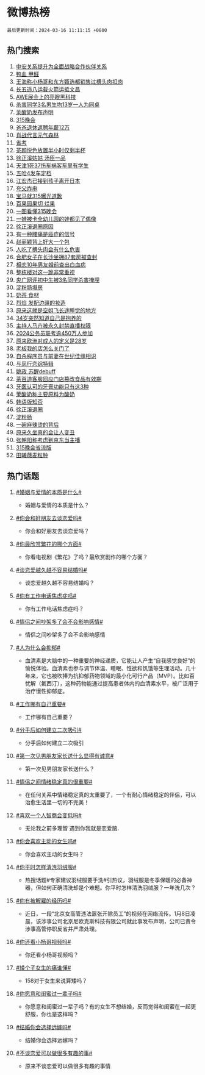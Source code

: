 # 微博热榜

`最后更新时间：2024-03-16 11:11:15 +0800`

## 热门搜索

1. [中安关系提升为全面战略合作伙伴关系](https://m.weibo.cn/search?containerid=100103type%3D1%26t%3D10%26q%3D%23%E4%B8%AD%E5%AE%89%E5%85%B3%E7%B3%BB%E6%8F%90%E5%8D%87%E4%B8%BA%E5%85%A8%E9%9D%A2%E6%88%98%E7%95%A5%E5%90%88%E4%BD%9C%E4%BC%99%E4%BC%B4%E5%85%B3%E7%B3%BB%23&stream_entry_id=51&isnewpage=1&extparam=seat%3D1%26c_type%3D51%26dgr%3D0%26filter_type%3Drealtimehot%26cate%3D10103%26stream_entry_id%3D51%26pos%3D0%26q%3D%2523%25E4%25B8%25AD%25E5%25AE%2589%25E5%2585%25B3%25E7%25B3%25BB%25E6%258F%2590%25E5%258D%2587%25E4%25B8%25BA%25E5%2585%25A8%25E9%259D%25A2%25E6%2588%2598%25E7%2595%25A5%25E5%2590%2588%25E4%25BD%259C%25E4%25BC%2599%25E4%25BC%25B4%25E5%2585%25B3%25E7%25B3%25BB%2523%26display_time%3D1710558674%26pre_seqid%3D1710558674642020864158)
1. [鸭血 甲醛](https://m.weibo.cn/search?containerid=100103type%3D1%26t%3D10%26q%3D%E9%B8%AD%E8%A1%80+%E7%94%B2%E9%86%9B&stream_entry_id=31&isnewpage=1&extparam=seat%3D1%26flag%3D1%26dgr%3D0%26filter_type%3Drealtimehot%26cate%3D5001%26pos%3D0%26realpos%3D1%26lcate%3D5001%26c_type%3D31%26band_rank%3D1%26stream_entry_id%3D31%26q%3D%25E9%25B8%25AD%25E8%25A1%2580%2520%25E7%2594%25B2%25E9%2586%259B%26display_time%3D1710558674%26pre_seqid%3D1710558674642020864158)
1. [王海称小杨哥和东方甄选都销售过槽头肉扣肉](https://m.weibo.cn/search?containerid=100103type%3D1%26t%3D10%26q%3D%23%E7%8E%8B%E6%B5%B7%E7%A7%B0%E5%B0%8F%E6%9D%A8%E5%93%A5%E5%92%8C%E4%B8%9C%E6%96%B9%E7%94%84%E9%80%89%E9%83%BD%E9%94%80%E5%94%AE%E8%BF%87%E6%A7%BD%E5%A4%B4%E8%82%89%E6%89%A3%E8%82%89%23&stream_entry_id=31&isnewpage=1&extparam=seat%3D1%26flag%3D1%26dgr%3D0%26filter_type%3Drealtimehot%26cate%3D5001%26pos%3D1%26realpos%3D2%26lcate%3D5001%26c_type%3D31%26band_rank%3D2%26stream_entry_id%3D31%26q%3D%2523%25E7%258E%258B%25E6%25B5%25B7%25E7%25A7%25B0%25E5%25B0%258F%25E6%259D%25A8%25E5%2593%25A5%25E5%2592%258C%25E4%25B8%259C%25E6%2596%25B9%25E7%2594%2584%25E9%2580%2589%25E9%2583%25BD%25E9%2594%2580%25E5%2594%25AE%25E8%25BF%2587%25E6%25A7%25BD%25E5%25A4%25B4%25E8%2582%2589%25E6%2589%25A3%25E8%2582%2589%2523%26display_time%3D1710558674%26pre_seqid%3D1710558674642020864158)
1. [长五遥八运载火箭运抵文昌](https://m.weibo.cn/search?containerid=100103type%3D1%26t%3D10%26q%3D%23%E9%95%BF%E4%BA%94%E9%81%A5%E5%85%AB%E8%BF%90%E8%BD%BD%E7%81%AB%E7%AE%AD%E8%BF%90%E6%8A%B5%E6%96%87%E6%98%8C%23&stream_entry_id=31&isnewpage=1&extparam=seat%3D1%26flag%3D0%26dgr%3D0%26filter_type%3Drealtimehot%26cate%3D5001%26pos%3D2%26realpos%3D3%26lcate%3D5001%26c_type%3D31%26band_rank%3D3%26stream_entry_id%3D31%26q%3D%2523%25E9%2595%25BF%25E4%25BA%2594%25E9%2581%25A5%25E5%2585%25AB%25E8%25BF%2590%25E8%25BD%25BD%25E7%2581%25AB%25E7%25AE%25AD%25E8%25BF%2590%25E6%258A%25B5%25E6%2596%2587%25E6%2598%258C%2523%26display_time%3D1710558674%26pre_seqid%3D1710558674642020864158)
1. [AWE展会上的亮眼黑科技](https://m.weibo.cn/search?containerid=100103type%3D1%26t%3D10%26q%3D%23AWE%E5%B1%95%E4%BC%9A%E4%B8%8A%E7%9A%84%E4%BA%AE%E7%9C%BC%E9%BB%91%E7%A7%91%E6%8A%80%23&stream_entry_id=31&isnewpage=1&extparam=seat%3D1%26is_ad_pos%3D1%26dgr%3D0%26filter_type%3Drealtimehot%26cate%3D5001%26topic_ad%3D1%26adid%3D227156%26pos%3D3%26lcate%3D5001%26c_type%3D31%26band_rank%3D4%26stream_entry_id%3D31%26q%3D%2523AWE%25E5%25B1%2595%25E4%25BC%259A%25E4%25B8%258A%25E7%259A%2584%25E4%25BA%25AE%25E7%259C%25BC%25E9%25BB%2591%25E7%25A7%2591%25E6%258A%2580%2523%26display_time%3D1710558674%26pre_seqid%3D1710558674642020864158)
1. [杀害同学3名男生均13岁一人为同桌](https://m.weibo.cn/search?containerid=100103type%3D1%26t%3D10%26q%3D%23%E6%9D%80%E5%AE%B3%E5%90%8C%E5%AD%A63%E5%90%8D%E7%94%B7%E7%94%9F%E5%9D%8713%E5%B2%81%E4%B8%80%E4%BA%BA%E4%B8%BA%E5%90%8C%E6%A1%8C%23&stream_entry_id=31&isnewpage=1&extparam=seat%3D1%26flag%3D1%26dgr%3D0%26filter_type%3Drealtimehot%26cate%3D5001%26pos%3D4%26realpos%3D4%26lcate%3D5001%26c_type%3D31%26band_rank%3D4%26stream_entry_id%3D31%26q%3D%2523%25E6%259D%2580%25E5%25AE%25B3%25E5%2590%258C%25E5%25AD%25A63%25E5%2590%258D%25E7%2594%25B7%25E7%2594%259F%25E5%259D%258713%25E5%25B2%2581%25E4%25B8%2580%25E4%25BA%25BA%25E4%25B8%25BA%25E5%2590%258C%25E6%25A1%258C%2523%26display_time%3D1710558674%26pre_seqid%3D1710558674642020864158)
1. [茉酸奶发布声明](https://m.weibo.cn/search?containerid=100103type%3D1%26t%3D10%26q%3D%23%E8%8C%89%E9%85%B8%E5%A5%B6%E5%8F%91%E5%B8%83%E5%A3%B0%E6%98%8E%23&stream_entry_id=31&isnewpage=1&extparam=seat%3D1%26flag%3D1%26dgr%3D0%26filter_type%3Drealtimehot%26cate%3D5001%26pos%3D5%26realpos%3D5%26lcate%3D5001%26c_type%3D31%26band_rank%3D5%26stream_entry_id%3D31%26q%3D%2523%25E8%258C%2589%25E9%2585%25B8%25E5%25A5%25B6%25E5%258F%2591%25E5%25B8%2583%25E5%25A3%25B0%25E6%2598%258E%2523%26display_time%3D1710558674%26pre_seqid%3D1710558674642020864158)
1. [315晚会](https://m.weibo.cn/search?containerid=100103type%3D1%26t%3D10%26q%3D%23315%E6%99%9A%E4%BC%9A%23&stream_entry_id=31&isnewpage=1&extparam=seat%3D1%26flag%3D16%26dgr%3D0%26filter_type%3Drealtimehot%26cate%3D5001%26pos%3D6%26realpos%3D6%26lcate%3D5001%26c_type%3D31%26band_rank%3D6%26stream_entry_id%3D31%26q%3D%2523315%25E6%2599%259A%25E4%25BC%259A%2523%26display_time%3D1710558674%26pre_seqid%3D1710558674642020864158)
1. [爸爸退休返聘年薪12万](https://m.weibo.cn/search?containerid=100103type%3D1%26t%3D10%26q%3D%23%E7%88%B8%E7%88%B8%E9%80%80%E4%BC%91%E8%BF%94%E8%81%98%E5%B9%B4%E8%96%AA12%E4%B8%87%23&stream_entry_id=31&isnewpage=1&extparam=seat%3D1%26flag%3D32768%26dgr%3D0%26filter_type%3Drealtimehot%26cate%3D5001%26pos%3D7%26realpos%3D7%26lcate%3D5001%26c_type%3D31%26band_rank%3D7%26stream_entry_id%3D31%26q%3D%2523%25E7%2588%25B8%25E7%2588%25B8%25E9%2580%2580%25E4%25BC%2591%25E8%25BF%2594%25E8%2581%2598%25E5%25B9%25B4%25E8%2596%25AA12%25E4%25B8%2587%2523%26display_time%3D1710558674%26pre_seqid%3D1710558674642020864158)
1. [肖战代言元气森林](https://m.weibo.cn/search?containerid=100103type%3D1%26t%3D10%26q%3D%E8%82%96%E6%88%98%E4%BB%A3%E8%A8%80%E5%85%83%E6%B0%94%E6%A3%AE%E6%9E%97&stream_entry_id=31&isnewpage=1&extparam=seat%3D1%26flag%3D1%26dgr%3D0%26filter_type%3Drealtimehot%26cate%3D5001%26pos%3D8%26realpos%3D8%26lcate%3D5001%26c_type%3D31%26band_rank%3D8%26stream_entry_id%3D31%26q%3D%25E8%2582%2596%25E6%2588%2598%25E4%25BB%25A3%25E8%25A8%2580%25E5%2585%2583%25E6%25B0%2594%25E6%25A3%25AE%25E6%259E%2597%26display_time%3D1710558674%26pre_seqid%3D1710558674642020864158)
1. [省考](https://m.weibo.cn/search?containerid=100103type%3D1%26t%3D10%26q%3D%E7%9C%81%E8%80%83&stream_entry_id=31&isnewpage=1&extparam=seat%3D1%26flag%3D0%26dgr%3D0%26filter_type%3Drealtimehot%26cate%3D5001%26pos%3D9%26realpos%3D9%26lcate%3D5001%26c_type%3D31%26band_rank%3D9%26stream_entry_id%3D31%26q%3D%25E7%259C%2581%25E8%2580%2583%26display_time%3D1710558674%26pre_seqid%3D1710558674642020864158)
1. [茶颜悦色放置半小时仅剩半杯](https://m.weibo.cn/search?containerid=100103type%3D1%26t%3D10%26q%3D%23%E8%8C%B6%E9%A2%9C%E6%82%A6%E8%89%B2%E6%94%BE%E7%BD%AE%E5%8D%8A%E5%B0%8F%E6%97%B6%E4%BB%85%E5%89%A9%E5%8D%8A%E6%9D%AF%23&stream_entry_id=31&isnewpage=1&extparam=seat%3D1%26flag%3D0%26dgr%3D0%26filter_type%3Drealtimehot%26cate%3D5001%26pos%3D10%26realpos%3D10%26lcate%3D5001%26c_type%3D31%26band_rank%3D10%26stream_entry_id%3D31%26q%3D%2523%25E8%258C%25B6%25E9%25A2%259C%25E6%2582%25A6%25E8%2589%25B2%25E6%2594%25BE%25E7%25BD%25AE%25E5%258D%258A%25E5%25B0%258F%25E6%2597%25B6%25E4%25BB%2585%25E5%2589%25A9%25E5%258D%258A%25E6%259D%25AF%2523%26display_time%3D1710558674%26pre_seqid%3D1710558674642020864158)
1. [徐正溪姑姑 汤臣一品](https://m.weibo.cn/search?containerid=100103type%3D1%26t%3D10%26q%3D%E5%BE%90%E6%AD%A3%E6%BA%AA%E5%A7%91%E5%A7%91+%E6%B1%A4%E8%87%A3%E4%B8%80%E5%93%81&stream_entry_id=31&isnewpage=1&extparam=seat%3D1%26flag%3D2%26dgr%3D0%26filter_type%3Drealtimehot%26cate%3D5001%26pos%3D11%26realpos%3D11%26lcate%3D5001%26c_type%3D31%26band_rank%3D11%26stream_entry_id%3D31%26q%3D%25E5%25BE%2590%25E6%25AD%25A3%25E6%25BA%25AA%25E5%25A7%2591%25E5%25A7%2591%2520%25E6%25B1%25A4%25E8%2587%25A3%25E4%25B8%2580%25E5%2593%2581%26display_time%3D1710558674%26pre_seqid%3D1710558674642020864158)
1. [天津1死37伤车祸客车里有学生](https://m.weibo.cn/search?containerid=100103type%3D1%26t%3D10%26q%3D%23%E5%A4%A9%E6%B4%A51%E6%AD%BB37%E4%BC%A4%E8%BD%A6%E7%A5%B8%E5%AE%A2%E8%BD%A6%E9%87%8C%E6%9C%89%E5%AD%A6%E7%94%9F%23&stream_entry_id=31&isnewpage=1&extparam=seat%3D1%26flag%3D1%26dgr%3D0%26filter_type%3Drealtimehot%26cate%3D5001%26pos%3D12%26realpos%3D12%26lcate%3D5001%26c_type%3D31%26band_rank%3D12%26stream_entry_id%3D31%26q%3D%2523%25E5%25A4%25A9%25E6%25B4%25A51%25E6%25AD%25BB37%25E4%25BC%25A4%25E8%25BD%25A6%25E7%25A5%25B8%25E5%25AE%25A2%25E8%25BD%25A6%25E9%2587%258C%25E6%259C%2589%25E5%25AD%25A6%25E7%2594%259F%2523%26display_time%3D1710558674%26pre_seqid%3D1710558674642020864158)
1. [五哈4发车定档](https://m.weibo.cn/search?containerid=100103type%3D1%26t%3D10%26q%3D%23%E4%BA%94%E5%93%884%E5%8F%91%E8%BD%A6%E5%AE%9A%E6%A1%A3%23&stream_entry_id=31&isnewpage=1&extparam=seat%3D1%26flag%3D1%26dgr%3D0%26filter_type%3Drealtimehot%26cate%3D5001%26pos%3D13%26realpos%3D13%26lcate%3D5001%26c_type%3D31%26band_rank%3D13%26stream_entry_id%3D31%26q%3D%2523%25E4%25BA%2594%25E5%2593%25884%25E5%258F%2591%25E8%25BD%25A6%25E5%25AE%259A%25E6%25A1%25A3%2523%26display_time%3D1710558674%26pre_seqid%3D1710558674642020864158)
1. [江宏杰已接到孩子离开日本](https://m.weibo.cn/search?containerid=100103type%3D1%26t%3D10%26q%3D%23%E6%B1%9F%E5%AE%8F%E6%9D%B0%E5%B7%B2%E6%8E%A5%E5%88%B0%E5%AD%A9%E5%AD%90%E7%A6%BB%E5%BC%80%E6%97%A5%E6%9C%AC%23&stream_entry_id=31&isnewpage=1&extparam=seat%3D1%26flag%3D0%26dgr%3D0%26filter_type%3Drealtimehot%26cate%3D5001%26pos%3D14%26realpos%3D14%26lcate%3D5001%26c_type%3D31%26band_rank%3D14%26stream_entry_id%3D31%26q%3D%2523%25E6%25B1%259F%25E5%25AE%258F%25E6%259D%25B0%25E5%25B7%25B2%25E6%258E%25A5%25E5%2588%25B0%25E5%25AD%25A9%25E5%25AD%2590%25E7%25A6%25BB%25E5%25BC%2580%25E6%2597%25A5%25E6%259C%25AC%2523%26display_time%3D1710558674%26pre_seqid%3D1710558674642020864158)
1. [夸父炸串](https://m.weibo.cn/search?containerid=100103type%3D1%26t%3D10%26q%3D%E5%A4%B8%E7%88%B6%E7%82%B8%E4%B8%B2&stream_entry_id=31&isnewpage=1&extparam=seat%3D1%26flag%3D0%26dgr%3D0%26filter_type%3Drealtimehot%26cate%3D5001%26pos%3D15%26realpos%3D15%26lcate%3D5001%26c_type%3D31%26band_rank%3D15%26stream_entry_id%3D31%26q%3D%25E5%25A4%25B8%25E7%2588%25B6%25E7%2582%25B8%25E4%25B8%25B2%26display_time%3D1710558674%26pre_seqid%3D1710558674642020864158)
1. [宝马就315曝光道歉](https://m.weibo.cn/search?containerid=100103type%3D1%26t%3D10%26q%3D%23%E5%AE%9D%E9%A9%AC%E5%B0%B1315%E6%9B%9D%E5%85%89%E9%81%93%E6%AD%89%23&stream_entry_id=31&isnewpage=1&extparam=seat%3D1%26flag%3D0%26dgr%3D0%26filter_type%3Drealtimehot%26cate%3D5001%26pos%3D16%26realpos%3D16%26lcate%3D5001%26c_type%3D31%26band_rank%3D16%26stream_entry_id%3D31%26q%3D%2523%25E5%25AE%259D%25E9%25A9%25AC%25E5%25B0%25B1315%25E6%259B%259D%25E5%2585%2589%25E9%2581%2593%25E6%25AD%2589%2523%26display_time%3D1710558674%26pre_seqid%3D1710558674642020864158)
1. [百果园果切 烂果](https://m.weibo.cn/search?containerid=100103type%3D1%26t%3D10%26q%3D%E7%99%BE%E6%9E%9C%E5%9B%AD%E6%9E%9C%E5%88%87+%E7%83%82%E6%9E%9C&stream_entry_id=31&isnewpage=1&extparam=seat%3D1%26flag%3D1%26dgr%3D0%26filter_type%3Drealtimehot%26cate%3D5001%26pos%3D17%26realpos%3D17%26lcate%3D5001%26c_type%3D31%26band_rank%3D17%26stream_entry_id%3D31%26q%3D%25E7%2599%25BE%25E6%259E%259C%25E5%259B%25AD%25E6%259E%259C%25E5%2588%2587%2520%25E7%2583%2582%25E6%259E%259C%26display_time%3D1710558674%26pre_seqid%3D1710558674642020864158)
1. [一图看懂315晚会](https://m.weibo.cn/search?containerid=100103type%3D1%26t%3D10%26q%3D%23%E4%B8%80%E5%9B%BE%E7%9C%8B%E6%87%82315%E6%99%9A%E4%BC%9A%23&stream_entry_id=31&isnewpage=1&extparam=seat%3D1%26flag%3D0%26dgr%3D0%26filter_type%3Drealtimehot%26cate%3D5001%26pos%3D18%26realpos%3D18%26lcate%3D5001%26c_type%3D31%26band_rank%3D18%26stream_entry_id%3D31%26q%3D%2523%25E4%25B8%2580%25E5%259B%25BE%25E7%259C%258B%25E6%2587%2582315%25E6%2599%259A%25E4%25BC%259A%2523%26display_time%3D1710558674%26pre_seqid%3D1710558674642020864158)
1. [一娃被卡全幼儿园的娃都见了偶像](https://m.weibo.cn/search?containerid=100103type%3D1%26t%3D10%26q%3D%23%E4%B8%80%E5%A8%83%E8%A2%AB%E5%8D%A1%E5%85%A8%E5%B9%BC%E5%84%BF%E5%9B%AD%E7%9A%84%E5%A8%83%E9%83%BD%E8%A7%81%E4%BA%86%E5%81%B6%E5%83%8F%23&stream_entry_id=31&isnewpage=1&extparam=seat%3D1%26flag%3D32768%26dgr%3D0%26filter_type%3Drealtimehot%26cate%3D5001%26pos%3D19%26realpos%3D19%26lcate%3D5001%26c_type%3D31%26band_rank%3D19%26stream_entry_id%3D31%26q%3D%2523%25E4%25B8%2580%25E5%25A8%2583%25E8%25A2%25AB%25E5%258D%25A1%25E5%2585%25A8%25E5%25B9%25BC%25E5%2584%25BF%25E5%259B%25AD%25E7%259A%2584%25E5%25A8%2583%25E9%2583%25BD%25E8%25A7%2581%25E4%25BA%2586%25E5%2581%25B6%25E5%2583%258F%2523%26display_time%3D1710558674%26pre_seqid%3D1710558674642020864158)
1. [徐正溪退圈原因](https://m.weibo.cn/search?containerid=100103type%3D1%26t%3D10%26q%3D%23%E5%BE%90%E6%AD%A3%E6%BA%AA%E9%80%80%E5%9C%88%E5%8E%9F%E5%9B%A0%23&stream_entry_id=31&isnewpage=1&extparam=seat%3D1%26flag%3D0%26dgr%3D0%26filter_type%3Drealtimehot%26cate%3D5001%26pos%3D20%26realpos%3D20%26lcate%3D5001%26c_type%3D31%26band_rank%3D20%26stream_entry_id%3D31%26q%3D%2523%25E5%25BE%2590%25E6%25AD%25A3%25E6%25BA%25AA%25E9%2580%2580%25E5%259C%2588%25E5%258E%259F%25E5%259B%25A0%2523%26display_time%3D1710558674%26pre_seqid%3D1710558674642020864158)
1. [有一种腰痛是癌症的信号](https://m.weibo.cn/search?containerid=100103type%3D1%26t%3D10%26q%3D%23%E6%9C%89%E4%B8%80%E7%A7%8D%E8%85%B0%E7%97%9B%E6%98%AF%E7%99%8C%E7%97%87%E7%9A%84%E4%BF%A1%E5%8F%B7%23&stream_entry_id=31&isnewpage=1&extparam=seat%3D1%26flag%3D0%26dgr%3D0%26filter_type%3Drealtimehot%26cate%3D5001%26pos%3D21%26realpos%3D21%26lcate%3D5001%26c_type%3D31%26band_rank%3D21%26stream_entry_id%3D31%26q%3D%2523%25E6%259C%2589%25E4%25B8%2580%25E7%25A7%258D%25E8%2585%25B0%25E7%2597%259B%25E6%2598%25AF%25E7%2599%258C%25E7%2597%2587%25E7%259A%2584%25E4%25BF%25A1%25E5%258F%25B7%2523%26display_time%3D1710558674%26pre_seqid%3D1710558674642020864158)
1. [赵丽颖背上好大一个包](https://m.weibo.cn/search?containerid=100103type%3D1%26t%3D10%26q%3D%23%E8%B5%B5%E4%B8%BD%E9%A2%96%E8%83%8C%E4%B8%8A%E5%A5%BD%E5%A4%A7%E4%B8%80%E4%B8%AA%E5%8C%85%23&stream_entry_id=31&isnewpage=1&extparam=seat%3D1%26flag%3D1%26dgr%3D0%26filter_type%3Drealtimehot%26cate%3D5001%26pos%3D22%26realpos%3D22%26lcate%3D5001%26c_type%3D31%26band_rank%3D22%26stream_entry_id%3D31%26q%3D%2523%25E8%25B5%25B5%25E4%25B8%25BD%25E9%25A2%2596%25E8%2583%258C%25E4%25B8%258A%25E5%25A5%25BD%25E5%25A4%25A7%25E4%25B8%2580%25E4%25B8%25AA%25E5%258C%2585%2523%26display_time%3D1710558674%26pre_seqid%3D1710558674642020864158)
1. [人吃了槽头肉会有什么危害](https://m.weibo.cn/search?containerid=100103type%3D1%26t%3D10%26q%3D%23%E4%BA%BA%E5%90%83%E4%BA%86%E6%A7%BD%E5%A4%B4%E8%82%89%E4%BC%9A%E6%9C%89%E4%BB%80%E4%B9%88%E5%8D%B1%E5%AE%B3%23&stream_entry_id=31&isnewpage=1&extparam=seat%3D1%26flag%3D0%26dgr%3D0%26filter_type%3Drealtimehot%26cate%3D5001%26pos%3D23%26realpos%3D23%26lcate%3D5001%26c_type%3D31%26band_rank%3D23%26stream_entry_id%3D31%26q%3D%2523%25E4%25BA%25BA%25E5%2590%2583%25E4%25BA%2586%25E6%25A7%25BD%25E5%25A4%25B4%25E8%2582%2589%25E4%25BC%259A%25E6%259C%2589%25E4%25BB%2580%25E4%25B9%2588%25E5%258D%25B1%25E5%25AE%25B3%2523%26display_time%3D1710558674%26pre_seqid%3D1710558674642020864158)
1. [合肥女子在长沙坐拥87套房被查封](https://m.weibo.cn/search?containerid=100103type%3D1%26t%3D10%26q%3D%23%E5%90%88%E8%82%A5%E5%A5%B3%E5%AD%90%E5%9C%A8%E9%95%BF%E6%B2%99%E5%9D%90%E6%8B%A587%E5%A5%97%E6%88%BF%E8%A2%AB%E6%9F%A5%E5%B0%81%23&stream_entry_id=31&isnewpage=1&extparam=seat%3D1%26flag%3D1%26dgr%3D0%26filter_type%3Drealtimehot%26cate%3D5001%26pos%3D24%26realpos%3D24%26lcate%3D5001%26c_type%3D31%26band_rank%3D24%26stream_entry_id%3D31%26q%3D%2523%25E5%2590%2588%25E8%2582%25A5%25E5%25A5%25B3%25E5%25AD%2590%25E5%259C%25A8%25E9%2595%25BF%25E6%25B2%2599%25E5%259D%2590%25E6%258B%25A587%25E5%25A5%2597%25E6%2588%25BF%25E8%25A2%25AB%25E6%259F%25A5%25E5%25B0%2581%2523%26display_time%3D1710558674%26pre_seqid%3D1710558674642020864158)
1. [相恋10年男友婚前查出白血病](https://m.weibo.cn/search?containerid=100103type%3D1%26t%3D10%26q%3D%23%E7%9B%B8%E6%81%8B10%E5%B9%B4%E7%94%B7%E5%8F%8B%E5%A9%9A%E5%89%8D%E6%9F%A5%E5%87%BA%E7%99%BD%E8%A1%80%E7%97%85%23&stream_entry_id=31&isnewpage=1&extparam=seat%3D1%26flag%3D32768%26dgr%3D0%26filter_type%3Drealtimehot%26cate%3D5001%26pos%3D25%26realpos%3D25%26lcate%3D5001%26c_type%3D31%26band_rank%3D25%26stream_entry_id%3D31%26q%3D%2523%25E7%259B%25B8%25E6%2581%258B10%25E5%25B9%25B4%25E7%2594%25B7%25E5%258F%258B%25E5%25A9%259A%25E5%2589%258D%25E6%259F%25A5%25E5%2587%25BA%25E7%2599%25BD%25E8%25A1%2580%25E7%2597%2585%2523%26display_time%3D1710558674%26pre_seqid%3D1710558674642020864158)
1. [整栋楼对这一跪非常重视](https://m.weibo.cn/search?containerid=100103type%3D1%26t%3D10%26q%3D%E6%95%B4%E6%A0%8B%E6%A5%BC%E5%AF%B9%E8%BF%99%E4%B8%80%E8%B7%AA%E9%9D%9E%E5%B8%B8%E9%87%8D%E8%A7%86&stream_entry_id=31&isnewpage=1&extparam=seat%3D1%26flag%3D1%26dgr%3D0%26filter_type%3Drealtimehot%26cate%3D5001%26pos%3D26%26realpos%3D26%26lcate%3D5001%26c_type%3D31%26band_rank%3D26%26stream_entry_id%3D31%26q%3D%25E6%2595%25B4%25E6%25A0%258B%25E6%25A5%25BC%25E5%25AF%25B9%25E8%25BF%2599%25E4%25B8%2580%25E8%25B7%25AA%25E9%259D%259E%25E5%25B8%25B8%25E9%2587%258D%25E8%25A7%2586%26display_time%3D1710558674%26pre_seqid%3D1710558674642020864158)
1. [央广网评初中生被3名同学杀害掩埋](https://m.weibo.cn/search?containerid=100103type%3D1%26t%3D10%26q%3D%23%E5%A4%AE%E5%B9%BF%E7%BD%91%E8%AF%84%E5%88%9D%E4%B8%AD%E7%94%9F%E8%A2%AB3%E5%90%8D%E5%90%8C%E5%AD%A6%E6%9D%80%E5%AE%B3%E6%8E%A9%E5%9F%8B%23&stream_entry_id=31&isnewpage=1&extparam=seat%3D1%26flag%3D0%26dgr%3D0%26filter_type%3Drealtimehot%26cate%3D5001%26pos%3D27%26realpos%3D27%26lcate%3D5001%26c_type%3D31%26band_rank%3D27%26stream_entry_id%3D31%26q%3D%2523%25E5%25A4%25AE%25E5%25B9%25BF%25E7%25BD%2591%25E8%25AF%2584%25E5%2588%259D%25E4%25B8%25AD%25E7%2594%259F%25E8%25A2%25AB3%25E5%2590%258D%25E5%2590%258C%25E5%25AD%25A6%25E6%259D%2580%25E5%25AE%25B3%25E6%258E%25A9%25E5%259F%258B%2523%26display_time%3D1710558674%26pre_seqid%3D1710558674642020864158)
1. [淀粉肠塌房](https://m.weibo.cn/search?containerid=100103type%3D1%26t%3D10%26q%3D%E6%B7%80%E7%B2%89%E8%82%A0%E5%A1%8C%E6%88%BF&stream_entry_id=31&isnewpage=1&extparam=seat%3D1%26flag%3D0%26dgr%3D0%26filter_type%3Drealtimehot%26cate%3D5001%26pos%3D28%26realpos%3D28%26lcate%3D5001%26c_type%3D31%26band_rank%3D28%26stream_entry_id%3D31%26q%3D%25E6%25B7%2580%25E7%25B2%2589%25E8%2582%25A0%25E5%25A1%258C%25E6%2588%25BF%26display_time%3D1710558674%26pre_seqid%3D1710558674642020864158)
1. [奶茶 食材](https://m.weibo.cn/search?containerid=100103type%3D1%26t%3D10%26q%3D%E5%A5%B6%E8%8C%B6+%E9%A3%9F%E6%9D%90&stream_entry_id=31&isnewpage=1&extparam=seat%3D1%26flag%3D0%26dgr%3D0%26filter_type%3Drealtimehot%26cate%3D5001%26pos%3D29%26realpos%3D29%26lcate%3D5001%26c_type%3D31%26band_rank%3D29%26stream_entry_id%3D31%26q%3D%25E5%25A5%25B6%25E8%258C%25B6%2520%25E9%25A3%259F%25E6%259D%2590%26display_time%3D1710558674%26pre_seqid%3D1710558674642020864158)
1. [烈焰 发配边疆的妆造](https://m.weibo.cn/search?containerid=100103type%3D1%26t%3D10%26q%3D%E7%83%88%E7%84%B0+%E5%8F%91%E9%85%8D%E8%BE%B9%E7%96%86%E7%9A%84%E5%A6%86%E9%80%A0&stream_entry_id=31&isnewpage=1&extparam=seat%3D1%26flag%3D1%26dgr%3D0%26filter_type%3Drealtimehot%26cate%3D5001%26pos%3D30%26realpos%3D30%26lcate%3D5001%26c_type%3D31%26band_rank%3D30%26stream_entry_id%3D31%26q%3D%25E7%2583%2588%25E7%2584%25B0%2520%25E5%258F%2591%25E9%2585%258D%25E8%25BE%25B9%25E7%2596%2586%25E7%259A%2584%25E5%25A6%2586%25E9%2580%25A0%26display_time%3D1710558674%26pre_seqid%3D1710558674642020864158)
1. [原来这就是空姐飞长途睡觉的地方](https://m.weibo.cn/search?containerid=100103type%3D1%26t%3D10%26q%3D%23%E5%8E%9F%E6%9D%A5%E8%BF%99%E5%B0%B1%E6%98%AF%E7%A9%BA%E5%A7%90%E9%A3%9E%E9%95%BF%E9%80%94%E7%9D%A1%E8%A7%89%E7%9A%84%E5%9C%B0%E6%96%B9%23&stream_entry_id=31&isnewpage=1&extparam=seat%3D1%26flag%3D1%26dgr%3D0%26filter_type%3Drealtimehot%26cate%3D5001%26pos%3D31%26realpos%3D31%26lcate%3D5001%26c_type%3D31%26band_rank%3D31%26stream_entry_id%3D31%26q%3D%2523%25E5%258E%259F%25E6%259D%25A5%25E8%25BF%2599%25E5%25B0%25B1%25E6%2598%25AF%25E7%25A9%25BA%25E5%25A7%2590%25E9%25A3%259E%25E9%2595%25BF%25E9%2580%2594%25E7%259D%25A1%25E8%25A7%2589%25E7%259A%2584%25E5%259C%25B0%25E6%2596%25B9%2523%26display_time%3D1710558674%26pre_seqid%3D1710558674642020864158)
1. [34岁突然知道自己是抱养的](https://m.weibo.cn/search?containerid=100103type%3D1%26t%3D10%26q%3D%2334%E5%B2%81%E7%AA%81%E7%84%B6%E7%9F%A5%E9%81%93%E8%87%AA%E5%B7%B1%E6%98%AF%E6%8A%B1%E5%85%BB%E7%9A%84%23&stream_entry_id=31&isnewpage=1&extparam=seat%3D1%26flag%3D1%26dgr%3D0%26filter_type%3Drealtimehot%26cate%3D5001%26pos%3D32%26realpos%3D32%26lcate%3D5001%26c_type%3D31%26band_rank%3D32%26stream_entry_id%3D31%26q%3D%252334%25E5%25B2%2581%25E7%25AA%2581%25E7%2584%25B6%25E7%259F%25A5%25E9%2581%2593%25E8%2587%25AA%25E5%25B7%25B1%25E6%2598%25AF%25E6%258A%25B1%25E5%2585%25BB%25E7%259A%2584%2523%26display_time%3D1710558674%26pre_seqid%3D1710558674642020864158)
1. [主持人马卉被永久封禁直播权限](https://m.weibo.cn/search?containerid=100103type%3D1%26t%3D10%26q%3D%23%E4%B8%BB%E6%8C%81%E4%BA%BA%E9%A9%AC%E5%8D%89%E8%A2%AB%E6%B0%B8%E4%B9%85%E5%B0%81%E7%A6%81%E7%9B%B4%E6%92%AD%E6%9D%83%E9%99%90%23&stream_entry_id=31&isnewpage=1&extparam=seat%3D1%26flag%3D0%26dgr%3D0%26filter_type%3Drealtimehot%26cate%3D5001%26pos%3D33%26realpos%3D33%26lcate%3D5001%26c_type%3D31%26band_rank%3D33%26stream_entry_id%3D31%26q%3D%2523%25E4%25B8%25BB%25E6%258C%2581%25E4%25BA%25BA%25E9%25A9%25AC%25E5%258D%2589%25E8%25A2%25AB%25E6%25B0%25B8%25E4%25B9%2585%25E5%25B0%2581%25E7%25A6%2581%25E7%259B%25B4%25E6%2592%25AD%25E6%259D%2583%25E9%2599%2590%2523%26display_time%3D1710558674%26pre_seqid%3D1710558674642020864158)
1. [2024公务员联考逾450万人参加](https://m.weibo.cn/search?containerid=100103type%3D1%26t%3D10%26q%3D%232024%E5%85%AC%E5%8A%A1%E5%91%98%E8%81%94%E8%80%83%E9%80%BE450%E4%B8%87%E4%BA%BA%E5%8F%82%E5%8A%A0%23&stream_entry_id=31&isnewpage=1&extparam=seat%3D1%26flag%3D0%26dgr%3D0%26filter_type%3Drealtimehot%26cate%3D5001%26pos%3D34%26realpos%3D34%26lcate%3D5001%26c_type%3D31%26band_rank%3D34%26stream_entry_id%3D31%26q%3D%25232024%25E5%2585%25AC%25E5%258A%25A1%25E5%2591%2598%25E8%2581%2594%25E8%2580%2583%25E9%2580%25BE450%25E4%25B8%2587%25E4%25BA%25BA%25E5%258F%2582%25E5%258A%25A0%2523%26display_time%3D1710558674%26pre_seqid%3D1710558674642020864158)
1. [原来欧洲对成人的定义是28岁](https://m.weibo.cn/search?containerid=100103type%3D1%26t%3D10%26q%3D%23%E5%8E%9F%E6%9D%A5%E6%AC%A7%E6%B4%B2%E5%AF%B9%E6%88%90%E4%BA%BA%E7%9A%84%E5%AE%9A%E4%B9%89%E6%98%AF28%E5%B2%81%23&stream_entry_id=31&isnewpage=1&extparam=seat%3D1%26flag%3D1%26dgr%3D0%26filter_type%3Drealtimehot%26cate%3D5001%26pos%3D35%26realpos%3D35%26lcate%3D5001%26c_type%3D31%26band_rank%3D35%26stream_entry_id%3D31%26q%3D%2523%25E5%258E%259F%25E6%259D%25A5%25E6%25AC%25A7%25E6%25B4%25B2%25E5%25AF%25B9%25E6%2588%2590%25E4%25BA%25BA%25E7%259A%2584%25E5%25AE%259A%25E4%25B9%2589%25E6%2598%25AF28%25E5%25B2%2581%2523%26display_time%3D1710558674%26pre_seqid%3D1710558674642020864158)
1. [老板我的店怎么关门了](https://m.weibo.cn/search?containerid=100103type%3D1%26t%3D10%26q%3D%E8%80%81%E6%9D%BF%E6%88%91%E7%9A%84%E5%BA%97%E6%80%8E%E4%B9%88%E5%85%B3%E9%97%A8%E4%BA%86&stream_entry_id=31&isnewpage=1&extparam=seat%3D1%26flag%3D1%26dgr%3D0%26filter_type%3Drealtimehot%26cate%3D5001%26pos%3D36%26realpos%3D36%26lcate%3D5001%26c_type%3D31%26band_rank%3D36%26stream_entry_id%3D31%26q%3D%25E8%2580%2581%25E6%259D%25BF%25E6%2588%2591%25E7%259A%2584%25E5%25BA%2597%25E6%2580%258E%25E4%25B9%2588%25E5%2585%25B3%25E9%2597%25A8%25E4%25BA%2586%26display_time%3D1710558674%26pre_seqid%3D1710558674642020864158)
1. [自杀程序员与前妻在世纪佳缘相识](https://m.weibo.cn/search?containerid=100103type%3D1%26t%3D10%26q%3D%23%E8%87%AA%E6%9D%80%E7%A8%8B%E5%BA%8F%E5%91%98%E4%B8%8E%E5%89%8D%E5%A6%BB%E5%9C%A8%E4%B8%96%E7%BA%AA%E4%BD%B3%E7%BC%98%E7%9B%B8%E8%AF%86%23&stream_entry_id=31&isnewpage=1&extparam=seat%3D1%26flag%3D0%26dgr%3D0%26filter_type%3Drealtimehot%26cate%3D5001%26pos%3D37%26realpos%3D37%26lcate%3D5001%26c_type%3D31%26band_rank%3D37%26stream_entry_id%3D31%26q%3D%2523%25E8%2587%25AA%25E6%259D%2580%25E7%25A8%258B%25E5%25BA%258F%25E5%2591%2598%25E4%25B8%258E%25E5%2589%258D%25E5%25A6%25BB%25E5%259C%25A8%25E4%25B8%2596%25E7%25BA%25AA%25E4%25BD%25B3%25E7%25BC%2598%25E7%259B%25B8%25E8%25AF%2586%2523%26display_time%3D1710558674%26pre_seqid%3D1710558674642020864158)
1. [与凤行恋综特辑](https://m.weibo.cn/search?containerid=100103type%3D1%26t%3D10%26q%3D%23%E4%B8%8E%E5%87%A4%E8%A1%8C%E6%81%8B%E7%BB%BC%E7%89%B9%E8%BE%91%23&stream_entry_id=31&isnewpage=1&extparam=seat%3D1%26flag%3D1%26dgr%3D0%26filter_type%3Drealtimehot%26cate%3D5001%26pos%3D38%26realpos%3D38%26lcate%3D5001%26c_type%3D31%26band_rank%3D38%26stream_entry_id%3D31%26q%3D%2523%25E4%25B8%258E%25E5%2587%25A4%25E8%25A1%258C%25E6%2581%258B%25E7%25BB%25BC%25E7%2589%25B9%25E8%25BE%2591%2523%26display_time%3D1710558674%26pre_seqid%3D1710558674642020864158)
1. [姚政 苏醒debuff](https://m.weibo.cn/search?containerid=100103type%3D1%26t%3D10%26q%3D%E5%A7%9A%E6%94%BF+%E8%8B%8F%E9%86%92debuff&stream_entry_id=31&isnewpage=1&extparam=seat%3D1%26flag%3D1%26dgr%3D0%26filter_type%3Drealtimehot%26cate%3D5001%26pos%3D39%26realpos%3D39%26lcate%3D5001%26c_type%3D31%26band_rank%3D39%26stream_entry_id%3D31%26q%3D%25E5%25A7%259A%25E6%2594%25BF%2520%25E8%258B%258F%25E9%2586%2592debuff%26display_time%3D1710558674%26pre_seqid%3D1710558674642020864158)
1. [茶百道客服回应门店篡改食品有效期](https://m.weibo.cn/search?containerid=100103type%3D1%26t%3D10%26q%3D%23%E8%8C%B6%E7%99%BE%E9%81%93%E5%AE%A2%E6%9C%8D%E5%9B%9E%E5%BA%94%E9%97%A8%E5%BA%97%E7%AF%A1%E6%94%B9%E9%A3%9F%E5%93%81%E6%9C%89%E6%95%88%E6%9C%9F%23&stream_entry_id=31&isnewpage=1&extparam=seat%3D1%26flag%3D1%26dgr%3D0%26filter_type%3Drealtimehot%26cate%3D5001%26pos%3D40%26realpos%3D40%26lcate%3D5001%26c_type%3D31%26band_rank%3D40%26stream_entry_id%3D31%26q%3D%2523%25E8%258C%25B6%25E7%2599%25BE%25E9%2581%2593%25E5%25AE%25A2%25E6%259C%258D%25E5%259B%259E%25E5%25BA%2594%25E9%2597%25A8%25E5%25BA%2597%25E7%25AF%25A1%25E6%2594%25B9%25E9%25A3%259F%25E5%2593%2581%25E6%259C%2589%25E6%2595%2588%25E6%259C%259F%2523%26display_time%3D1710558674%26pre_seqid%3D1710558674642020864158)
1. [牙医认可的牙膏功能只有这3种](https://m.weibo.cn/search?containerid=100103type%3D1%26t%3D10%26q%3D%23%E7%89%99%E5%8C%BB%E8%AE%A4%E5%8F%AF%E7%9A%84%E7%89%99%E8%86%8F%E5%8A%9F%E8%83%BD%E5%8F%AA%E6%9C%89%E8%BF%993%E7%A7%8D%23&stream_entry_id=31&isnewpage=1&extparam=seat%3D1%26flag%3D0%26dgr%3D0%26filter_type%3Drealtimehot%26cate%3D5001%26pos%3D41%26realpos%3D41%26lcate%3D5001%26c_type%3D31%26band_rank%3D41%26stream_entry_id%3D31%26q%3D%2523%25E7%2589%2599%25E5%258C%25BB%25E8%25AE%25A4%25E5%258F%25AF%25E7%259A%2584%25E7%2589%2599%25E8%2586%258F%25E5%258A%259F%25E8%2583%25BD%25E5%258F%25AA%25E6%259C%2589%25E8%25BF%25993%25E7%25A7%258D%2523%26display_time%3D1710558674%26pre_seqid%3D1710558674642020864158)
1. [茉酸奶称主要原料为酸奶](https://m.weibo.cn/search?containerid=100103type%3D1%26t%3D10%26q%3D%23%E8%8C%89%E9%85%B8%E5%A5%B6%E7%A7%B0%E4%B8%BB%E8%A6%81%E5%8E%9F%E6%96%99%E4%B8%BA%E9%85%B8%E5%A5%B6%23&stream_entry_id=31&isnewpage=1&extparam=seat%3D1%26flag%3D1%26dgr%3D0%26filter_type%3Drealtimehot%26cate%3D5001%26pos%3D42%26realpos%3D42%26lcate%3D5001%26c_type%3D31%26band_rank%3D42%26stream_entry_id%3D31%26q%3D%2523%25E8%258C%2589%25E9%2585%25B8%25E5%25A5%25B6%25E7%25A7%25B0%25E4%25B8%25BB%25E8%25A6%2581%25E5%258E%259F%25E6%2596%2599%25E4%25B8%25BA%25E9%2585%25B8%25E5%25A5%25B6%2523%26display_time%3D1710558674%26pre_seqid%3D1710558674642020864158)
1. [韩语版知否](https://m.weibo.cn/search?containerid=100103type%3D1%26t%3D10%26q%3D%23%E9%9F%A9%E8%AF%AD%E7%89%88%E7%9F%A5%E5%90%A6%23&stream_entry_id=31&isnewpage=1&extparam=seat%3D1%26flag%3D0%26dgr%3D0%26filter_type%3Drealtimehot%26cate%3D5001%26pos%3D43%26realpos%3D43%26lcate%3D5001%26c_type%3D31%26band_rank%3D43%26stream_entry_id%3D31%26q%3D%2523%25E9%259F%25A9%25E8%25AF%25AD%25E7%2589%2588%25E7%259F%25A5%25E5%2590%25A6%2523%26display_time%3D1710558674%26pre_seqid%3D1710558674642020864158)
1. [徐正溪退圈](https://m.weibo.cn/search?containerid=100103type%3D1%26t%3D10%26q%3D%23%E5%BE%90%E6%AD%A3%E6%BA%AA%E9%80%80%E5%9C%88%23&stream_entry_id=31&isnewpage=1&extparam=seat%3D1%26flag%3D0%26dgr%3D0%26filter_type%3Drealtimehot%26cate%3D5001%26pos%3D44%26realpos%3D44%26lcate%3D5001%26c_type%3D31%26band_rank%3D44%26stream_entry_id%3D31%26q%3D%2523%25E5%25BE%2590%25E6%25AD%25A3%25E6%25BA%25AA%25E9%2580%2580%25E5%259C%2588%2523%26display_time%3D1710558674%26pre_seqid%3D1710558674642020864158)
1. [淀粉肠](https://m.weibo.cn/search?containerid=100103type%3D1%26t%3D10%26q%3D%E6%B7%80%E7%B2%89%E8%82%A0&stream_entry_id=31&isnewpage=1&extparam=seat%3D1%26flag%3D0%26dgr%3D0%26filter_type%3Drealtimehot%26cate%3D5001%26pos%3D45%26realpos%3D45%26lcate%3D5001%26c_type%3D31%26band_rank%3D45%26stream_entry_id%3D31%26q%3D%25E6%25B7%2580%25E7%25B2%2589%25E8%2582%25A0%26display_time%3D1710558674%26pre_seqid%3D1710558674642020864158)
1. [一碗麻辣烫的背后](https://m.weibo.cn/search?containerid=100103type%3D1%26t%3D10%26q%3D%23%E4%B8%80%E7%A2%97%E9%BA%BB%E8%BE%A3%E7%83%AB%E7%9A%84%E8%83%8C%E5%90%8E%23&stream_entry_id=31&isnewpage=1&extparam=seat%3D1%26flag%3D1%26dgr%3D0%26filter_type%3Drealtimehot%26cate%3D5001%26pos%3D46%26realpos%3D46%26lcate%3D5001%26c_type%3D31%26band_rank%3D46%26stream_entry_id%3D31%26q%3D%2523%25E4%25B8%2580%25E7%25A2%2597%25E9%25BA%25BB%25E8%25BE%25A3%25E7%2583%25AB%25E7%259A%2584%25E8%2583%258C%25E5%2590%258E%2523%26display_time%3D1710558674%26pre_seqid%3D1710558674642020864158)
1. [原来久坐真的会让人变丑](https://m.weibo.cn/search?containerid=100103type%3D1%26t%3D10%26q%3D%23%E5%8E%9F%E6%9D%A5%E4%B9%85%E5%9D%90%E7%9C%9F%E7%9A%84%E4%BC%9A%E8%AE%A9%E4%BA%BA%E5%8F%98%E4%B8%91%23&stream_entry_id=31&isnewpage=1&extparam=seat%3D1%26flag%3D0%26dgr%3D0%26filter_type%3Drealtimehot%26cate%3D5001%26pos%3D47%26realpos%3D47%26lcate%3D5001%26c_type%3D31%26band_rank%3D47%26stream_entry_id%3D31%26q%3D%2523%25E5%258E%259F%25E6%259D%25A5%25E4%25B9%2585%25E5%259D%2590%25E7%259C%259F%25E7%259A%2584%25E4%25BC%259A%25E8%25AE%25A9%25E4%25BA%25BA%25E5%258F%2598%25E4%25B8%2591%2523%26display_time%3D1710558674%26pre_seqid%3D1710558674642020864158)
1. [张朝阳称考虑到京东当主播](https://m.weibo.cn/search?containerid=100103type%3D1%26t%3D10%26q%3D%23%E5%BC%A0%E6%9C%9D%E9%98%B3%E7%A7%B0%E8%80%83%E8%99%91%E5%88%B0%E4%BA%AC%E4%B8%9C%E5%BD%93%E4%B8%BB%E6%92%AD%23&stream_entry_id=31&isnewpage=1&extparam=seat%3D1%26flag%3D1%26dgr%3D0%26filter_type%3Drealtimehot%26cate%3D5001%26pos%3D48%26realpos%3D48%26lcate%3D5001%26c_type%3D31%26band_rank%3D48%26stream_entry_id%3D31%26q%3D%2523%25E5%25BC%25A0%25E6%259C%259D%25E9%2598%25B3%25E7%25A7%25B0%25E8%2580%2583%25E8%2599%2591%25E5%2588%25B0%25E4%25BA%25AC%25E4%25B8%259C%25E5%25BD%2593%25E4%25B8%25BB%25E6%2592%25AD%2523%26display_time%3D1710558674%26pre_seqid%3D1710558674642020864158)
1. [315晚会省流版](https://m.weibo.cn/search?containerid=100103type%3D1%26t%3D10%26q%3D%23315%E6%99%9A%E4%BC%9A%E7%9C%81%E6%B5%81%E7%89%88%23&stream_entry_id=31&isnewpage=1&extparam=seat%3D1%26flag%3D0%26dgr%3D0%26filter_type%3Drealtimehot%26cate%3D5001%26pos%3D49%26realpos%3D49%26lcate%3D5001%26c_type%3D31%26band_rank%3D49%26stream_entry_id%3D31%26q%3D%2523315%25E6%2599%259A%25E4%25BC%259A%25E7%259C%2581%25E6%25B5%2581%25E7%2589%2588%2523%26display_time%3D1710558674%26pre_seqid%3D1710558674642020864158)
1. [田曦薇麦粒肿](https://m.weibo.cn/search?containerid=100103type%3D1%26t%3D10%26q%3D%23%E7%94%B0%E6%9B%A6%E8%96%87%E9%BA%A6%E7%B2%92%E8%82%BF%23&stream_entry_id=31&isnewpage=1&extparam=seat%3D1%26flag%3D0%26dgr%3D0%26filter_type%3Drealtimehot%26cate%3D5001%26pos%3D50%26realpos%3D50%26lcate%3D5001%26c_type%3D31%26band_rank%3D50%26stream_entry_id%3D31%26q%3D%2523%25E7%2594%25B0%25E6%259B%25A6%25E8%2596%2587%25E9%25BA%25A6%25E7%25B2%2592%25E8%2582%25BF%2523%26display_time%3D1710558674%26pre_seqid%3D1710558674642020864158)

## 热门话题

1. [#婚姻与爱情的本质是什么#](https://m.weibo.cn/search?containerid=231522type%3D1%26t%3D10%26q%3D%23%E5%A9%9A%E5%A7%BB%E4%B8%8E%E7%88%B1%E6%83%85%E7%9A%84%E6%9C%AC%E8%B4%A8%E6%98%AF%E4%BB%80%E4%B9%88%23&stream_entry_id=128&isnewpage=1&extparam=seat%3D1%26cate%3D5004%26unitid%3D1704881162756%26lcate%3D5004%26dgr%3D0%26pos%3D1-0-0%26c_type%3D128%26display_time%3D1710558675%26pre_seqid%3D1710558675713030124137)
    - 婚姻与爱情的本质是什么？

1. [#你会和好朋友去谈恋爱吗#](https://m.weibo.cn/search?containerid=231522type%3D1%26t%3D10%26q%3D%23%E4%BD%A0%E4%BC%9A%E5%92%8C%E5%A5%BD%E6%9C%8B%E5%8F%8B%E5%8E%BB%E8%B0%88%E6%81%8B%E7%88%B1%E5%90%97%23&stream_entry_id=128&isnewpage=1&extparam=seat%3D1%26cate%3D5004%26unitid%3D1704849959446%26lcate%3D5004%26dgr%3D0%26pos%3D1-0-1%26c_type%3D128%26display_time%3D1710558675%26pre_seqid%3D1710558675713030124137)
    - 你会和好朋友去谈恋爱吗？

1. [#你最欣赏繁花的哪个方面#](https://m.weibo.cn/search?containerid=231522type%3D1%26t%3D10%26q%3D%23%E4%BD%A0%E6%9C%80%E6%AC%A3%E8%B5%8F%E7%B9%81%E8%8A%B1%E7%9A%84%E5%93%AA%E4%B8%AA%E6%96%B9%E9%9D%A2%23&stream_entry_id=128&isnewpage=1&extparam=seat%3D1%26cate%3D5004%26unitid%3D1704872158127%26lcate%3D5004%26dgr%3D0%26pos%3D1-0-2%26c_type%3D128%26display_time%3D1710558675%26pre_seqid%3D1710558675713030124137)
    - 你看电视剧《繁花》了吗？最欣赏剧作的哪个方面？

1. [#谈恋爱越久越不容易结婚吗#](https://m.weibo.cn/search?containerid=231522type%3D1%26t%3D10%26q%3D%23%E8%B0%88%E6%81%8B%E7%88%B1%E8%B6%8A%E4%B9%85%E8%B6%8A%E4%B8%8D%E5%AE%B9%E6%98%93%E7%BB%93%E5%A9%9A%E5%90%97%23&stream_entry_id=128&isnewpage=1&extparam=seat%3D1%26cate%3D5004%26unitid%3D1704871559387%26lcate%3D5004%26dgr%3D0%26pos%3D1-0-3%26c_type%3D128%26display_time%3D1710558675%26pre_seqid%3D1710558675713030124137)
    - 谈恋爱越久越不容易结婚吗？

1. [#你有工作电话焦虑症吗#](https://m.weibo.cn/search?containerid=231522type%3D1%26t%3D10%26q%3D%23%E4%BD%A0%E6%9C%89%E5%B7%A5%E4%BD%9C%E7%94%B5%E8%AF%9D%E7%84%A6%E8%99%91%E7%97%87%E5%90%97%23&stream_entry_id=128&isnewpage=1&extparam=seat%3D1%26cate%3D5004%26unitid%3D1704877884678%26lcate%3D5004%26dgr%3D0%26pos%3D1-0-4%26c_type%3D128%26display_time%3D1710558675%26pre_seqid%3D1710558675713030124137)
    - 你有工作电话焦虑症吗？

1. [#情侣之间吵架多了会不会影响感情#](https://m.weibo.cn/search?containerid=231522type%3D1%26t%3D10%26q%3D%23%E6%83%85%E4%BE%A3%E4%B9%8B%E9%97%B4%E5%90%B5%E6%9E%B6%E5%A4%9A%E4%BA%86%E4%BC%9A%E4%B8%8D%E4%BC%9A%E5%BD%B1%E5%93%8D%E6%84%9F%E6%83%85%23&stream_entry_id=128&isnewpage=1&extparam=seat%3D1%26cate%3D5004%26unitid%3D1704792093809%26lcate%3D5004%26dgr%3D0%26pos%3D1-0-5%26c_type%3D128%26display_time%3D1710558675%26pre_seqid%3D1710558675713030124137)
    - 情侣之间吵架多了会不会影响感情

1. [#人为什么会抑郁#](https://m.weibo.cn/search?containerid=231522type%3D1%26t%3D10%26q%3D%23%E4%BA%BA%E4%B8%BA%E4%BB%80%E4%B9%88%E4%BC%9A%E6%8A%91%E9%83%81%23&stream_entry_id=128&isnewpage=1&extparam=seat%3D1%26cate%3D5004%26unitid%3D1704881163792%26lcate%3D5004%26dgr%3D0%26pos%3D1-0-6%26c_type%3D128%26display_time%3D1710558675%26pre_seqid%3D1710558675713030124137)
    - 血清素是大脑中的一种重要的神经递质，它能让人产生“自我感觉良好”的愉悦体验。血清素也参与调节体温、睡眠、性欲和饥饿等生理活动。几十年来，它也被吹捧为抗抑郁药物领域的最小化可行产品（MVP）。比如百忧解（氟西汀），这种药物能通过提高患者体内的血清素水平，被广泛用于治疗慢性抑郁症。

1. [#工作哪有自己重要#](https://m.weibo.cn/search?containerid=231522type%3D1%26t%3D10%26q%3D%23%E5%B7%A5%E4%BD%9C%E5%93%AA%E6%9C%89%E8%87%AA%E5%B7%B1%E9%87%8D%E8%A6%81%23&stream_entry_id=128&isnewpage=1&extparam=seat%3D1%26cate%3D5004%26unitid%3D1704949537973%26lcate%3D5004%26dgr%3D0%26pos%3D1-0-7%26c_type%3D128%26display_time%3D1710558675%26pre_seqid%3D1710558675713030124137)
    - 工作哪有自己重要？

1. [#分手后如何建立二次吸引#](https://m.weibo.cn/search?containerid=231522type%3D1%26t%3D10%26q%3D%23%E5%88%86%E6%89%8B%E5%90%8E%E5%A6%82%E4%BD%95%E5%BB%BA%E7%AB%8B%E4%BA%8C%E6%AC%A1%E5%90%B8%E5%BC%95%23&stream_entry_id=128&isnewpage=1&extparam=seat%3D1%26cate%3D5004%26unitid%3D1704870666886%26lcate%3D5004%26dgr%3D0%26pos%3D1-0-8%26c_type%3D128%26display_time%3D1710558675%26pre_seqid%3D1710558675713030124137)
    - 分手后如何建立二次吸引

1. [#第一次见男朋友家长送什么显得有诚意#](https://m.weibo.cn/search?containerid=231522type%3D1%26t%3D10%26q%3D%23%E7%AC%AC%E4%B8%80%E6%AC%A1%E8%A7%81%E7%94%B7%E6%9C%8B%E5%8F%8B%E5%AE%B6%E9%95%BF%E9%80%81%E4%BB%80%E4%B9%88%E6%98%BE%E5%BE%97%E6%9C%89%E8%AF%9A%E6%84%8F%23&stream_entry_id=128&isnewpage=1&extparam=seat%3D1%26cate%3D5004%26unitid%3D1704946836507%26lcate%3D5004%26dgr%3D0%26pos%3D1-0-9%26c_type%3D128%26display_time%3D1710558675%26pre_seqid%3D1710558675713030124137)
    - 第一次见男朋友家长送什么？

1. [#情侣之间情绪稳定真的很重要#](https://m.weibo.cn/search?containerid=231522type%3D1%26t%3D10%26q%3D%23%E6%83%85%E4%BE%A3%E4%B9%8B%E9%97%B4%E6%83%85%E7%BB%AA%E7%A8%B3%E5%AE%9A%E7%9C%9F%E7%9A%84%E5%BE%88%E9%87%8D%E8%A6%81%23&stream_entry_id=128&isnewpage=1&extparam=seat%3D1%26cate%3D5004%26unitid%3D1704779493657%26lcate%3D5004%26dgr%3D0%26pos%3D1-0-10%26c_type%3D128%26display_time%3D1710558675%26pre_seqid%3D1710558675713030124137)
    - 在任何关系中情绪稳定真的太重要了，一个有耐心情绪稳定的伴侣，可以治愈生活里一切的不完美！

1. [#喜欢一个人智商会变低吗#](https://m.weibo.cn/search?containerid=231522type%3D1%26t%3D10%26q%3D%23%E5%96%9C%E6%AC%A2%E4%B8%80%E4%B8%AA%E4%BA%BA%E6%99%BA%E5%95%86%E4%BC%9A%E5%8F%98%E4%BD%8E%E5%90%97%23&stream_entry_id=128&isnewpage=1&extparam=seat%3D1%26cate%3D5004%26unitid%3D1704783068038%26lcate%3D5004%26dgr%3D0%26pos%3D1-0-11%26c_type%3D128%26display_time%3D1710558675%26pre_seqid%3D1710558675713030124137)
    - 无论我之前多理智  遇到你我就是恋爱脑.

1. [#你会喜欢主动的女生吗#](https://m.weibo.cn/search?containerid=231522type%3D1%26t%3D10%26q%3D%23%E4%BD%A0%E4%BC%9A%E5%96%9C%E6%AC%A2%E4%B8%BB%E5%8A%A8%E7%9A%84%E5%A5%B3%E7%94%9F%E5%90%97%23&stream_entry_id=128&isnewpage=1&extparam=seat%3D1%26cate%3D5004%26unitid%3D1704786077236%26lcate%3D5004%26dgr%3D0%26pos%3D1-0-12%26c_type%3D128%26display_time%3D1710558675%26pre_seqid%3D1710558675713030124137)
    - 你会喜欢主动的女生吗？

1. [#你平时怎样清洗羽绒服#](https://m.weibo.cn/search?containerid=231522type%3D1%26t%3D10%26q%3D%23%E4%BD%A0%E5%B9%B3%E6%97%B6%E6%80%8E%E6%A0%B7%E6%B8%85%E6%B4%97%E7%BE%BD%E7%BB%92%E6%9C%8D%23&stream_entry_id=128&isnewpage=1&extparam=seat%3D1%26cate%3D5004%26unitid%3D1704789081364%26lcate%3D5004%26dgr%3D0%26pos%3D1-0-13%26c_type%3D128%26display_time%3D1710558675%26pre_seqid%3D1710558675713030124137)
    - 热搜话题#专家建议羽绒服要手洗#引热议，羽绒服是冬季保暖的必备神器，但如何正确清洗却是个难题。你平时怎样清洗羽绒服？一年洗几次？

1. [#你有被解雇的经历吗#](https://m.weibo.cn/search?containerid=231522type%3D1%26t%3D10%26q%3D%23%E4%BD%A0%E6%9C%89%E8%A2%AB%E8%A7%A3%E9%9B%87%E7%9A%84%E7%BB%8F%E5%8E%86%E5%90%97%23&stream_entry_id=128&isnewpage=1&extparam=seat%3D1%26cate%3D5004%26unitid%3D1704794482090%26lcate%3D5004%26dgr%3D0%26pos%3D1-0-14%26c_type%3D128%26display_time%3D1710558675%26pre_seqid%3D1710558675713030124137)
    - 近日，一段“北京女高管违法嚣张开除员工”的视频在网络流传。1月8日凌晨，该涉事公司北京尼欧克斯科技有限公司就此事发布声明，公司已责令涉事高管停职反省并严肃处理。

1. [#你还看小杨哥视频吗#](https://m.weibo.cn/search?containerid=231522type%3D1%26t%3D10%26q%3D%23%E4%BD%A0%E8%BF%98%E7%9C%8B%E5%B0%8F%E6%9D%A8%E5%93%A5%E8%A7%86%E9%A2%91%E5%90%97%23&stream_entry_id=128&isnewpage=1&extparam=seat%3D1%26cate%3D5004%26unitid%3D1704797193944%26lcate%3D5004%26dgr%3D0%26pos%3D1-0-15%26c_type%3D128%26display_time%3D1710558675%26pre_seqid%3D1710558675713030124137)
    - 你还看小杨哥视频吗？

1. [#矮个子女生的痛谁懂#](https://m.weibo.cn/search?containerid=231522type%3D1%26t%3D10%26q%3D%23%E7%9F%AE%E4%B8%AA%E5%AD%90%E5%A5%B3%E7%94%9F%E7%9A%84%E7%97%9B%E8%B0%81%E6%87%82%23&stream_entry_id=128&isnewpage=1&extparam=seat%3D1%26cate%3D5004%26unitid%3D1704804675994%26lcate%3D5004%26dgr%3D0%26pos%3D1-0-16%26c_type%3D128%26display_time%3D1710558675%26pre_seqid%3D1710558675713030124137)
    - 158对于女生来说算矮吗？

1. [#你愿意和闺蜜过一辈子吗#](https://m.weibo.cn/search?containerid=231522type%3D1%26t%3D10%26q%3D%23%E4%BD%A0%E6%84%BF%E6%84%8F%E5%92%8C%E9%97%BA%E8%9C%9C%E8%BF%87%E4%B8%80%E8%BE%88%E5%AD%90%E5%90%97%23&stream_entry_id=128&isnewpage=1&extparam=seat%3D1%26cate%3D5004%26unitid%3D1704875757520%26lcate%3D5004%26dgr%3D0%26pos%3D1-0-17%26c_type%3D128%26display_time%3D1710558675%26pre_seqid%3D1710558675713030124137)
    - 你愿意和闺蜜过一辈子吗？有的女生不想结婚，反而觉得和闺蜜在一起更舒服，你也是这样吗？

1. [#结婚你会选择远嫁吗#](https://m.weibo.cn/search?containerid=231522type%3D1%26t%3D10%26q%3D%23%E7%BB%93%E5%A9%9A%E4%BD%A0%E4%BC%9A%E9%80%89%E6%8B%A9%E8%BF%9C%E5%AB%81%E5%90%97%23&stream_entry_id=128&isnewpage=1&extparam=seat%3D1%26cate%3D5004%26unitid%3D1704870361894%26lcate%3D5004%26dgr%3D0%26pos%3D1-0-18%26c_type%3D128%26display_time%3D1710558675%26pre_seqid%3D1710558675713030124137)
    - 结婚你会选择远嫁吗？

1. [#不谈恋爱可以做很多有趣的事#](https://m.weibo.cn/search?containerid=231522type%3D1%26t%3D10%26q%3D%23%E4%B8%8D%E8%B0%88%E6%81%8B%E7%88%B1%E5%8F%AF%E4%BB%A5%E5%81%9A%E5%BE%88%E5%A4%9A%E6%9C%89%E8%B6%A3%E7%9A%84%E4%BA%8B%23&stream_entry_id=128&isnewpage=1&extparam=seat%3D1%26cate%3D5004%26unitid%3D1704865280259%26lcate%3D5004%26dgr%3D0%26pos%3D1-0-19%26c_type%3D128%26display_time%3D1710558675%26pre_seqid%3D1710558675713030124137)
    - 原来不谈恋爱可以做很多有趣的事情

